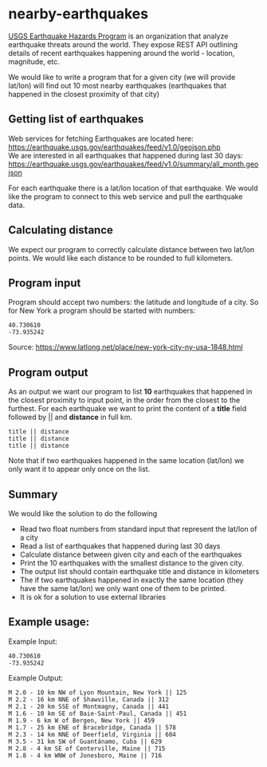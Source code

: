 # nearby-earthquakes
[USGS Earthquake Hazards Program](https://earthquake.usgs.gov/aboutus/) is an organization that analyze earthquake threats around the world. They expose REST API outlining details of recent earthquakes happening around the world - location, magnitude, etc.  
  
We would like to write a program that for a given city (we will provide lat/lon) will find out 10 most nearby earthquakes (earthquakes that happened in the closest proximity of that city)  

## Getting list of earthquakes
Web services for fetching Earthquakes are located here: https://earthquake.usgs.gov/earthquakes/feed/v1.0/geojson.php  
We are interested in all earthquakes that happened during last 30 days: https://earthquake.usgs.gov/earthquakes/feed/v1.0/summary/all_month.geojson  

For each earthquake there is a lat/lon location of that earthquake. We would like the program to connect to this web service and pull the earthquake data.

## Calculating distance
We expect our program to correctly calculate distance between two lat/lon points. We would like each distance to be rounded to full kilometers.

## Program input
Program should accept two numbers: the latitude and longitude of a city. So for New York a program should be started with numbers:  
```
40.730610  
-73.935242  
```
Source: https://www.latlong.net/place/new-york-city-ny-usa-1848.html

## Program output 
As an output we want our program to list **10** earthquakes that happened in the closest proximity to input point, in the order from the closest to the furthest. For each earthquake we want to print the content of a **title** field followed by || and **distance** in full km.  
```
title || distance  
title || distance  
title || distance  
```

Note that if two earthquakes happened in the same location (lat/lon) we only want it to appear only once on the list. 

## Summary
We would like the solution to do the following
* Read two float numbers from standard input that represent the lat/lon of a city
* Read a list of earthquakes that happened during last 30 days
* Calculate distance between given city and each of the earthquakes
* Print the 10 earthquakes with the smallest distance to the given city. 
* The output list should contain earthquake title and distance in kilometers
* The if two earthquakes happened in exactly the same location (they have the same lat/lon) we only want one of them to be printed.
* It is ok for a solution to use external libraries

## Example usage: 
Example Input:  
```
40.730610  
-73.935242  
```

Example Output:
```
M 2.0 - 10 km NW of Lyon Mountain, New York || 125
M 2.2 - 16 km NNE of Shawville, Canada || 312
M 2.1 - 20 km SSE of Montmagny, Canada || 441
M 1.6 - 10 km SE of Baie-Saint-Paul, Canada || 451
M 1.9 - 6 km W of Bergen, New York || 459
M 1.7 - 25 km ENE of Bracebridge, Canada || 578
M 2.3 - 14 km NNE of Deerfield, Virginia || 604
M 3.5 - 31 km SW of Guantánamo, Cuba || 629
M 2.8 - 4 km SE of Centerville, Maine || 715
M 1.8 - 4 km WNW of Jonesboro, Maine || 716
```
